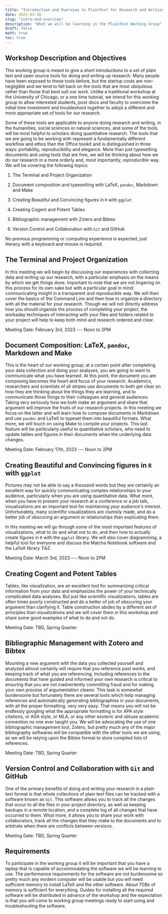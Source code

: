```yaml
---
title: "Introduction and Overview to PlainText for Research and Writing"
date: 2023-03-30
slug: "intro-and-overview"
description: "What we will be learning in the PlainText Working Group"
draft: false
math: true
toc: true
---
```


## Workshop Description and Objectives

This working group is meant to give a short introductions to a set of
plain text and open source tools for doing and writing up research. Many
people have been exposed to these tools before, but the startup costs
are non-negligible and we tend to fall back on the tools that are most
ubiquitous rather than those that best suit our work. Unlike a
traditional workshop at the University of Chicago, or a one time
tutorial, we intend for this working group to allow interested students,
post-docs and faculty to overcome the initial time investment and
troubleshoot together to adopt a different and more appropriate set of
tools for our research.

Some of these tools are applicable to anyone doing research and writing,
in the humanities, social sciences or natural sciences, and some of the
tools will be most helpful to scholars doing quantitative research. The
tools that we are going to be working with represent a fundamentally
different workflow and ethos than the Office toolkit and is
distinguished in three ways: portability, reproducibility and elegance.
More than just typesetting documents and using tools that are free, we
will be thinking about how we do our research in a more orderly and,
most importantly, *reproducible* way. We will be covering the following
topics:

1.  The Terminal and Project Organization

2.  Document composition and typesetting with LaTeX, `pandoc`, Markdown
    and Make

3.  Creating Beautiful and Convincing figures in `R` with `ggplot`

4.  Creating Cogent and Potent Tables

5.  Bibliographic management with Zotero and Bibtex

6.  Version Control and Collaboration with `Git` and GitHub

No previous programming or computing experience is expected, just
literacy with a keyboard and mouse is required.

## The Terminal and Project Organization

In this meeting we will begin by discussing our experiences with
collecting data and writing up our research, with a particular emphasis
on the means by which we get things done. Important to note that we are
not lingering on this process for its own sake but with a particular
goal in mind: communicating insight in a transparent and reproducible
way. We will then cover the basics of the Command Line and then how to
organize a directory with all the material for your research. Though we
will not directly address how you should organize the process of
completing your project, the workaday techniques of interacting with
your files and folders related to your project will help to keep both
mind and research ordered and clear.

Meeting Date: February 3rd, 2023 --- Noon to 2PM

## Document Composition: LaTeX, `pandoc`, Markdown and Make

This is the heart of our working group; at a certain point after
completing your data collection and doing your analyses, you are going
to want to communicate what you have learned. At this point, the
document you are composing becomes the heart and focus of your research.
Academics, researchers and scientists of all stripes use documents to
both get clear on how they are thinking about the things they are
learning, and to communicate those things to their colleagues and
general audiences. Taking very seriously how we both make an argument
and share that argument will improve the fruits of our research
projects. In this meeting we focus on the latter and will learn how to
compose documents in Markdown and use `pandoc` and LaTeX to typeset them
into beautiful formats. What more, we will touch on using Make to
compile your projects. This last feature will be particularly useful to
quantitative scholars, who need to update tables and figures in their
documents when the underlying data changes.

Meeting Date: February 17th, 2023 --- Noon to 2PM

## Creating Beautiful and Convincing figures in `R` with `ggplot`

Pictures may not be able to say a thousand words but they are certainly
an excellent way for quickly communicating complex relationships to your
audience, particularly when you are using quantitative data. What more,
when you have to present your research at a conference or a job talk,
visualizations are an important tool for maintaining your audience's
interest. Unfortunately, many scientific visualizations are clumsily
made, and do a better job of obscuring an argument or relationships than
explicating them.

In this meeting we will go through some of the most important features
of visualizations, what to do and what not to do, and then how to
actually create figures in `R` with the `ggplot` library. We will also
cover diagramming, a helpful tool for everyone and discuss the Matcha
Notebook software and the LaTeX library TikZ.

Meeting Date: March 3rd, 2023 --- Noon to 2PM

## Creating Cogent and Potent Tables

Tables, like visualization, are an excellent tool for summarizing
critical information from your data and emphasizes the power of your
technically complicated data analyses. But just like scientific
visualizations, tables are often times poorly constructed and do a
better of job of obscuring your argument than clarifying it. Table
construction abides by a different set of principles than visualizations
and we will cover them in this workshop and share some good examples of
what to do and not do.

Meeting Date: TBD, Spring Quarter

## Bibliographic Management with Zotero and Bibtex

Mounting a new argument with the data you collected yourself and
analyzed almost certainly will require that you reference past works,
and keeping track of what you are referencing. Including references to
the documents that have guided and informed your own research is
critical to ensuring that you are not inadvertently committing fraud and
for making your own process of argumentation clearer. This task is
somewhat burdensome but fortunately there are several tools which help
managing references and automatically generating bibliographies in your
documents, with all the proper formatting, very very easy. That means
you will not be endlessly googling what the appropriate formatting is
for APA style citations, or ASA style, or MLA, or any other esoteric and
obtuse academic convention no one ever taught you. We will be advocating
the use of one bibliographic management tool, Zotero, but pretty much
any of the major bibliography softwares will be compatible with the
other tools we are using, as we will be relying upon the Bibtex format
to store compiled lists of references.

Meeting Date: TBD, Spring Quarter

## Version Control and Collaboration with `Git` and GitHub

One of the primary benefits of doing and writing your research in a
plain text format is that whole collections of plain text files can be
tracked with a software known as `Git`. This software allows you to
track all the changes that occur to all the files in your project
directory, as well as keeping backups in a remote location, and a
complete log of all changes that have occurred to them. What more, it
allows you to share your work with collaborators, track all the changes
that they make to the documents and to arbitrate when there are
conflicts between versions.

Meeting Date: TBD, Spring Quarter

## Requirements

To participate in the working group it will be important that you have a
laptop that is capable of accommodating the software we will be learning
to use. The performance requirements for the software are not burdensome
so pretty much any modern computer will be usable but you will need
sufficient memory to install LaTeX and the other software. About 7GBs of
memory is sufficient for everything. Guides for installing all the
required software will be distributed in advance of the workshop and the
expectation is that you will come to working group meetings ready to
start using and troubleshooting the software.
